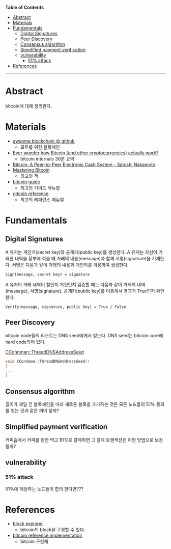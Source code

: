 <!-- markdown-toc start - Don't edit this section. Run M-x markdown-toc-refresh-toc -->
**Table of Contents**

- [Abstract](#abstract)
- [Materials](#materials)
- [Fundamentals](#fundamentals)
  - [Digital Signatures](#digital-signatures)
  - [Peer Discovery](#peer-discovery)
  - [Consensus algorithm](#consensus-algorithm)
  - [Simplified payment verification](#simplified-payment-verification)
  - [vulnerability](#vulnerability)
    - [51% attack](#51-attack)
- [References](#references)

<!-- markdown-toc end -->

-------------------------------------------------------------------------------

# Abstract

bitcoin에 대해 정리한다.

# Materials

* [awsome blockchain @ github](https://github.com/yunho0130/awesome-blockchain-kor/tree/master/whitepapers)
  * 모두를 위한 블록체인
* [Ever wonder how Bitcoin (and other cryptocurrencies) actually work?](https://www.youtube.com/watch?v=bBC-nXj3Ng4)
  * bitcoin internals 30분 요약 
* [Bitcoin: A Peer-to-Peer Electronic Cash System - Satoshi Nakamoto](https://bitcoin.org/bitcoin.pdf)
* [Mastering Bitcoin](https://github.com/bitcoinbook/bitcoinbook/blob/develop/book.asciidoc)
  * 최고의 책
* [bitcoin guide](https://bitcoin.org/en/developer-guide#p2p-network)
  * 최고의 가이드 메뉴얼
* [gitcoin reference](https://bitcoin.org/en/developer-reference)
  * 최고의 레퍼런스 메뉴얼
  
# Fundamentals

## Digital Signatures

A 유저는 개인키(secret key)와 공개키(public key)를 생성한다. A 유저는
자신이 거래한 내역을 장부에 적을 때 거래의 내용(message)과 함께
서명(signature)을 기재한다. 서명은 다음과 같이 거래의 내용과 개인키를
이용하여 생성한다.

```
Sign(message, secret key) = signature
```

A 유저의 거래 내역이 참인지 거짓인지 검증할 때는 다음과 같이 거래의
내역(message), 서명(signature), 공개키(public key)를 이용해서 결과가
True인지 확인한다.

```
Verify(message, signature, public key) = True / False
```

## Peer Discovery

bitcoin node들의 리스트는 DNS seed에게서 얻는다. DNS seed는 bitcoin
core에 hard code되어 있다.

[CConnman::ThreadDNSAddressSeed](https://github.com/bitcoin/bitcoin/blob/master/src/net.cpp#L1592)

```cpp
void CConnman::ThreadDNSAddressSeed()
{
...
}
```

## Consensus algorithm

길이가 제일 긴 블록체인을 따라 새로운 블록을 추가하는 것은 모든
노드들의 51% 동의를 얻는 것과 같은 의미 일까?

## Simplified payment verification

커피숍에서 커피를 한잔 먹고 BTC로 결제하면 그 결제 트랜잭션은 어떤 방법으로
보장될까?

## vulnerability

### 51% attack

51%에 해당하는 노드들이 합의 한다면???


# References

* [block explorer](https://blockexplorer.com/)
  * bitcoin의 block을 구경할 수 있다.
* [bitcoin reference implementation](https://github.com/bitcoin/bitcoin)
  * bitcoin 구현체

